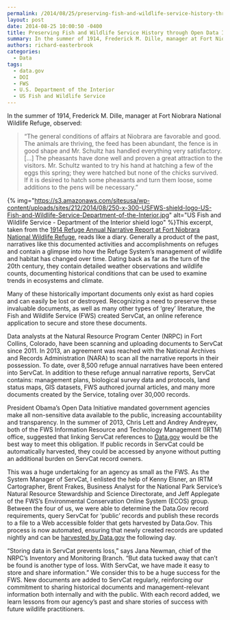 ```yaml
---
permalink: /2014/08/25/preserving-fish-and-wildlife-service-history-through-open-data-initiative/
layout: post
date: 2014-08-25 10:00:50 -0400
title: Preserving Fish and Wildlife Service History through Open Data Initiative
summary: In the summer of 1914, Frederick M. Dille, manager at Fort Niobrara National Wildlife Refuge, observed\: &ldquo;The general conditions of affairs at Niobrara are favorable and good. The animals are thriving, the feed has been abundant, the fence is in good shape and Mr. Schultz has handled everything very satisfactory. [&hellip;] The pheasants have done
authors: richard-easterbrook
categories:
  - Data
tags:
  - data.gov
  - DOI
  - FWS
  - U.S. Department of the Interior
  - US Fish and Wildlife Service
---
```


In the summer of 1914, Frederick M. Dille, manager at Fort Niobrara National Wildlife Refuge, observed:

> “The general conditions of affairs at Niobrara are favorable and good. The animals are thriving, the feed has been abundant, the fence is in good shape and Mr. Schultz has handled everything very satisfactory. […] The pheasants have done well and proven a great attraction to the visitors. Mr. Schultz wanted to try his hand at hatching a few of the eggs this spring; they were hatched but none of the chicks survived. If it is desired to hatch some pheasants and turn them loose, some additions to the pens will be necessary.”

{% img="https://s3.amazonaws.com/sitesusa/wp-content/uploads/sites/212/2014/08/250-x-300-USFWS-shield-logo-US-Fish-and-Wildlife-Service-Department-of-the-Interior.jpg" alt="US Fish and Wildlife Service - Department of the Interior shield logo" %}This excerpt, taken from the [1914 Refuge Annual Narrative Report at Fort Niobrara National Wildlife Refuge](http://catalog.data.gov/dataset/fort-niobrara-national-wildlife-refuge-narrative-report-1914), reads like a diary. Generally a product of the past, narratives like this documented activities and accomplishments on refuges and contain a glimpse into how the Refuge System’s management of wildlife and habitat has changed over time. Dating back as far as the turn of the 20th century, they contain detailed weather observations and wildlife counts, documenting historical conditions that can be used to examine trends in ecosystems and climate.

Many of these historically important documents only exist as hard copies and can easily be lost or destroyed. Recognizing a need to preserve these invaluable documents, as well as many other types of ‘grey’ literature, the Fish and Wildlife Service (FWS) created ServCat, an online reference application to secure and store these documents.

Data analysts at the Natural Resource Program Center (NRPC) in Fort Collins, Colorado, have been scanning and uploading documents to ServCat since 2011. In 2013, an agreement was reached with the National Archives and Records Administration (NARA) to scan all the narrative reports in their possession. To date, over 8,500 refuge annual narratives have been entered into ServCat. In addition to these refuge annual narrative reports, ServCat contains: management plans, biological survey data and protocols, land status maps, GIS datasets, FWS authored journal articles, and many more documents created by the Service, totaling over 30,000 records.

President Obama’s Open Data Initiative mandated government agencies make all non-sensitive data available to the public, increasing accountability and transparency. In the summer of 2013, Chris Lett and Andrey Andreyev, both of the FWS Information Resource and Technology Management (IRTM) office, suggested that linking ServCat references to [Data.gov](http://www.data.gov/) would be the best way to meet this obligation. If public records in ServCat could be automatically harvested, they could be accessed by anyone without putting an additional burden on ServCat record owners.

This was a huge undertaking for an agency as small as the FWS. As the System Manager of ServCat, I enlisted the help of Kenny Elsner, an IRTM Cartographer, Brent Frakes, Business Analyst for the National Park Service’s Natural Resource Stewardship and Science Directorate, and Jeff Applegate of the FWS’s Environmental Conservation Online System (ECOS) group. Between the four of us, we were able to determine the Data.Gov record requirements, query ServCat for ‘public’ records and publish these records to a file to a Web accessible folder that gets harvested by Data.Gov. This process is now automated, ensuring that newly created records are updated nightly and can be [harvested by Data.gov](https://www.WHATEVER/2014/06/20/agency-dataset-publication-in-data-gov/) the following day.

“Storing data in ServCat prevents loss,” says Jana Newman, chief of the NRPC’s Inventory and Monitoring Branch. “But data tucked away that can’t be found is another type of loss. With ServCat, we have made it easy to store and share information.” We consider this to be a huge success for the FWS. New documents are added to ServCat regularly, reinforcing our commitment to sharing historical documents and management-relevant information both internally and with the public. With each record added, we learn lessons from our agency’s past and share stories of success with future wildlife practitioners.
